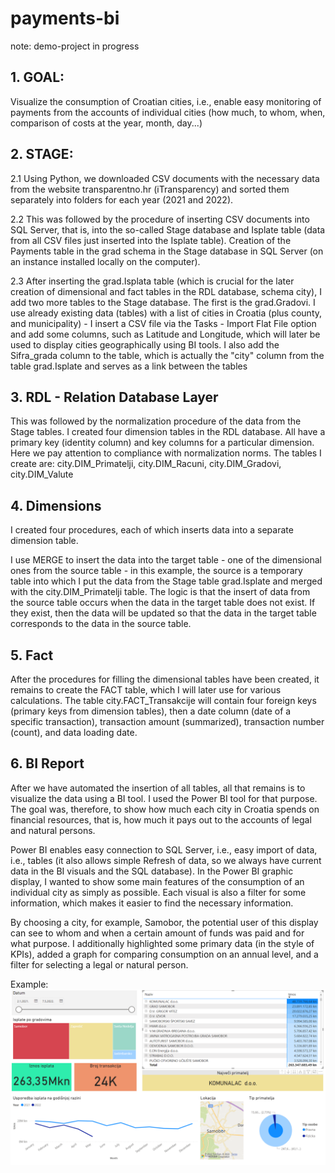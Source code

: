 # payments-bi
note: demo-project in progress

## 1. GOAL: 
Visualize the consumption of Croatian cities, i.e., enable easy monitoring of payments from the accounts of individual cities (how much, to whom, when, comparison of costs at the year, month, day...)

## 2. STAGE:
2.1 Using Python, we downloaded CSV documents with the necessary data from the website transparentno.hr (iTransparency) and sorted them separately into folders for each year (2021 and 2022).

2.2 This was followed by the procedure of inserting CSV documents into SQL Server, that is, into the so-called Stage database and Isplate table (data from all CSV files just inserted into the Isplate table). Creation of the Payments table in the grad schema in the Stage database in SQL Server (on an instance installed locally on the computer).

2.3 After inserting the grad.Isplata table (which is crucial for the later creation of dimensional and fact tables in the RDL database, schema city), I add two more tables to the Stage database. The first is the grad.Gradovi. I use already existing data (tables) with a list of cities in Croatia (plus county, and municipality) - I insert a CSV file via the Tasks - Import Flat File option and add some columns, such as Latitude and Longitude, which will later be used to display cities geographically using BI tools. I also add the Sifra_grada column to the table, which is actually the "city" column from the table grad.Isplate and serves as a link between the tables

## 3. RDL - Relation Database Layer
This was followed by the normalization procedure of the data from the Stage tables. I created four dimension tables in the RDL database. All have a primary key (identity column) and key columns for a particular dimension. Here we pay attention to compliance with normalization norms.
The tables I create are: city.DIM_Primatelji, city.DIM_Racuni, city.DIM_Gradovi, city.DIM_Valute

## 4. Dimensions
I created four procedures, each of which inserts data into a separate dimension table.

I use MERGE to insert the data into the target table - one of the dimensional ones from the source table - in this example, the source is a temporary table into which I put the data from the Stage table grad.Isplate and merged with the city.DIM_Primatelji table. The logic is that the insert of data from the source table occurs when the data in the target table does not exist. If they exist, then the data will be updated so that the data in the target table corresponds to the data in the source table.

## 5. Fact 
After the procedures for filling the dimensional tables have been created, it remains to create the FACT table, which I will later use for various calculations. The table city.FACT_Transakcije  will contain four foreign keys (primary keys from dimension tables), then a date column (date of a specific transaction), transaction amount (summarized), transaction number (count), and data loading date.

## 6. BI Report
After we have automated the insertion of all tables, all that remains is to visualize the data using a BI tool. I used the Power BI tool for that purpose. The goal was, therefore, to show how much each city in Croatia spends on financial resources, that is, how much it pays out to the accounts of legal and natural persons.

Power BI enables easy connection to SQL Server, i.e., easy import of data, i.e., tables (it also allows simple Refresh of data, so we always have current data in the BI visuals and the SQL database).
In the Power BI graphic display, I wanted to show some main features of the consumption of an individual city as simply as possible. Each visual is also a filter for some information, which makes it easier to find the necessary information.

By choosing a city, for example, Samobor, the potential user of this display can see to whom and when a certain amount of funds was paid and for what purpose. I additionally highlighted some primary data (in the style of KPIs), added a graph for comparing consumption on an annual level, and a filter for selecting a legal or natural person.

Example: ![alt text](https://github.com/mrsicmarko11/payments-bi/blob/main/BIView.PNG)
